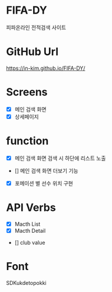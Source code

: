 # FIFA-DY

피파온라인 전적검색 사이트

# GitHub Url

https://in-kim.github.io/FIFA-DY/

# Screens

- [x] 메인 검색 화면
- [x] 상세페이지

# function

- [x] 메인 검색 화면 검색 시 하단에 리스트 노출
- [] 메인 검색 화면 더보기 기능
- [x] 포메이션 별 선수 위치 구현

# API Verbs

- [x] Macth List
- [x] Macth Detail
- [] club value

# Font

SDKukdetopokki
